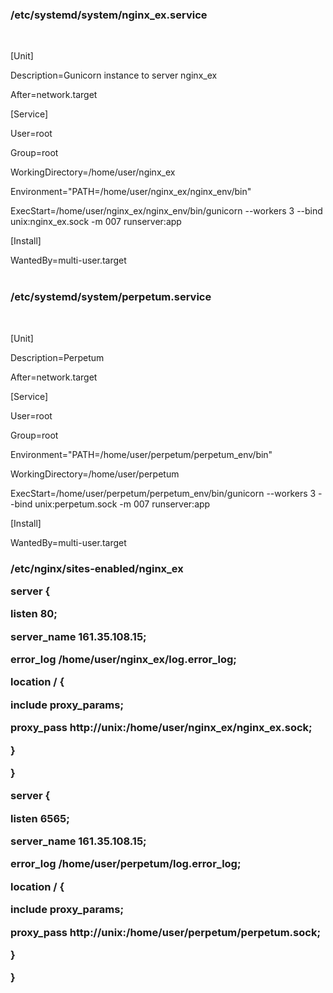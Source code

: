 <h3>/etc/systemd/system/nginx_ex.service</h3>
<br>
<p>[Unit]
<p>Description=Gunicorn instance to server nginx_ex
<p>After=network.target

<p>[Service]
<p>User=root
<p>Group=root
<p>WorkingDirectory=/home/user/nginx_ex
<p>Environment="PATH=/home/user/nginx_ex/nginx_env/bin"
<p>ExecStart=/home/user/nginx_ex/nginx_env/bin/gunicorn --workers 3 --bind unix:nginx_ex.sock -m 007 runserver:app

<p>[Install]
<p>WantedBy=multi-user.target
<br>
<br>
<h3>/etc/systemd/system/perpetum.service</h3>
<br>
<p>[Unit]
<p>Description=Perpetum
<p>After=network.target

<p>[Service]
<p>User=root
<p>Group=root
<p>Environment="PATH=/home/user/perpetum/perpetum_env/bin"
<p>WorkingDirectory=/home/user/perpetum
<p>ExecStart=/home/user/perpetum/perpetum_env/bin/gunicorn --workers 3 --bind unix:perpetum.sock -m 007 runserver:app

<p>[Install]
<p>WantedBy=multi-user.target
<br>

<h3>/etc/nginx/sites-enabled/nginx_ex
<p>server {
<p>        listen 80;
<p>        server_name 161.35.108.15;
<p>        error_log /home/user/nginx_ex/log.error_log;
<p>
<p>        location / {
<p>                include proxy_params;
<p>                proxy_pass http://unix:/home/user/nginx_ex/nginx_ex.sock;
<p>
<p>        }
<p>
<p>}
<p>
<p>server {
<p>        listen 6565;
<p>        server_name 161.35.108.15;
<p>        error_log /home/user/perpetum/log.error_log;
<p>
<p>        location / {
<p>                include proxy_params;
<p>                proxy_pass http://unix:/home/user/perpetum/perpetum.sock;
<p>        }
<p>}


